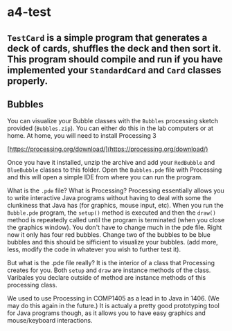 # a4-test

## `TestCard` is a simple program that generates a deck of cards, shuffles the deck and then sort it. This program should __compile__ and __run__ if you have implemented your `StandardCard` and `Card` classes properly.

## Bubbles
You can visualize your Bubble classes with the `Bubbles` processing sketch provided (`Bubbles.zip`). You can either do this in the lab computers or at home. At home, you will need to install Processing 3 

[https://processing.org/download/](https://processing.org/download/)

Once you have it installed, unzip the archive and add your `RedBubble` and `BlueBubble` classes to this folder. Open the `Bubbles.pde` file with Processing and this will open a simple IDE from where you can run the program.

What is the `.pde` file? What is Processing? Processing essentially allows you to write interactive Java programs without having to deal with some the clunkiness that Java has (for graphics, mouse input, etc). When you run the `Bubble.pde` program, the `setup()` method is executed and then the `draw()` method is repeatedly called until the program is terminated (when you close the graphics window). You don't have to change much in the pde file. Right now it only has four red bubbles. Change two of the bubbles to be blue bubbles and this should be sifficient to visualize your bubbles. (add more, less, modify the code in whatever you wish to further test it).

But what is the .pde file really? It is the interior of a class that Processing creates for you. Both `setup` and `draw` are instance methods of the class. Varibales you declare outside of method are instance methods of this processing class.

We used to use Processing in COMP1405 as a lead in to Java in 1406. (We may do this again in the future.) It is actualy a pretty good prototyping tool for Java programs though, as it allows you to have easy graphics and mouse/keyboard interactions.
